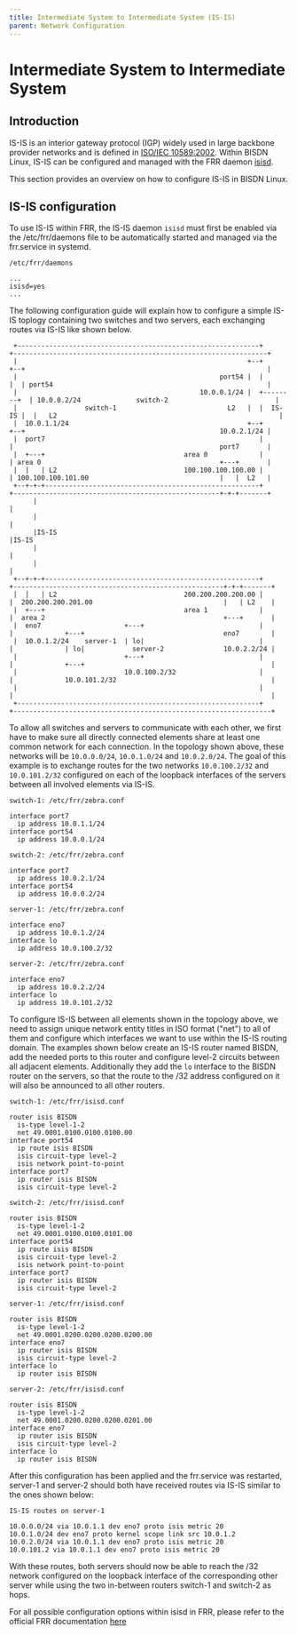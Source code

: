 ```yaml
---
title: Intermediate System to Intermediate System (IS-IS)
parent: Network Configuration
---
```


# Intermediate System to Intermediate System

## Introduction

IS-IS is an interior gateway protocol (IGP) widely used in large backbone
provider networks and is defined in [ISO/IEC 10589:2002](https://www.iso.org/standard/30932.html).
Within BISDN Linux, IS-IS can be configured and managed with the FRR daemon
[isisd](http://docs.frrouting.org/en/latest/isisd.html).

This section provides an overview on how to configure IS-IS in BISDN Linux.

## IS-IS configuration

To use IS-IS within FRR, the IS-IS daemon `isisd` must first be enabled via the
/etc/frr/daemons file to be automatically started and managed via the
frr.service in systemd.

`/etc/frr/daemons`

```
...
isisd=yes
...
```

The following configuration guide will explain how to configure a simple IS-IS
toplogy containing two switches and two servers, each exchanging routes via
IS-IS like shown below.

```
 +-------------------------------------------------------------+        +----------------------------------------------------------------+
 |                                                          +--+        +--+                                                             |
 |                                                   port54 |  |        |  | port54                                                      |
 |                                              10.0.0.1/24 |  +--------+  | 10.0.0.2/24              switch-2                           |
 |                 switch-1                            L2   |  |  IS-IS |  |   L2                                                        |
 |  10.0.1.1/24                                             +--+        +--+                                                 10.0.2.1/24 |
 |  port7                                                      |        |                                                    port7       |
 |  +---+                                   area 0             |        | area 0                                             +---+       |
 |  |   | L2                                100.100.100.100.00 |        | 100.100.100.101.00                                 |   |  L2   |
 +--+-+-+------------------------------------------------------+        +----------------------------------------------------+-+-+-------+
      |                                                                                                                        |
      |                                                                                                                        |
      |IS-IS                                                                                                                   |IS-IS
      |                                                                                                                        |
      |                                                                                                                        |
 +--+-+-+------------------------------------------------------+       +-----------------------------------------------------+-+-+-------+
 |  |   | L2                                200.200.200.200.00 |       |  200.200.200.201.00                                 |   | L2    |
 |  +---+                                   area 1             |       |  area 2                                             +---+       |
 |  eno7                     +---+                             |       |             +---+                                   eno7        |
 |  10.0.1.2/24    server-1  | lo|                             |       |             | lo|            server-2               10.0.2.2/24 |
 |                           +---+                             |       |             +---+                                               |
 |                           10.0.100.2/32                     |       |             10.0.101.2/32                                       |
 |                                                             |       |                                                                 |
 +-------------------------------------------------------------+       +-----------------------------------------------------------------+
```

To allow all switches and servers to communicate with each other, we first have
to make sure all directly connected elements share at least one common network
for each connection. In the topology shown above, these networks will be
`10.0.0.0/24`, `10.0.1.0/24` and `10.0.2.0/24`. The goal of this example is to
exchange routes for the two networks `10.0.100.2/32` and `10.0.101.2/32`
configured on each of the loopback interfaces of the servers between all
involved elements via IS-IS.


`switch-1: /etc/frr/zebra.conf`

```
interface port7
  ip address 10.0.1.1/24
interface port54
  ip address 10.0.0.1/24
```

`switch-2: /etc/frr/zebra.conf`

```
interface port7
  ip address 10.0.2.1/24
interface port54
  ip address 10.0.0.2/24
```

`server-1: /etc/frr/zebra.conf`

```
interface eno7
  ip address 10.0.1.2/24
interface lo
  ip address 10.0.100.2/32
```

`server-2: /etc/frr/zebra.conf`

```
interface eno7
  ip address 10.0.2.2/24
interface lo
  ip address 10.0.101.2/32
```

To configure IS-IS between all elements shown in the topology above, we need to
assign unique network entity titles in ISO format ("net") to all of them and
configure which interfaces we want to use within the IS-IS routing domain. The
examples shown below create an IS-IS router named BISDN, add the needed ports
to this router and configure level-2 circuits between all adjacent elements.
Additionally they add the `lo` interface to the BISDN router on the servers, so
that the route to the /32 address configured on it will also be announced to
all other routers.


`switch-1: /etc/frr/isisd.conf`

```
router isis BISDN
  is-type level-1-2
  net 49.0001.0100.0100.0100.00
interface port54
  ip route isis BISDN
  isis circuit-type level-2
  isis network point-to-point
interface port7
  ip router isis BISDN
  isis circuit-type level-2
```

`switch-2: /etc/frr/isisd.conf`

```
router isis BISDN
  is-type level-1-2
  net 49.0001.0100.0100.0101.00
interface port54
  ip route isis BISDN
  isis circuit-type level-2
  isis network point-to-point
interface port7
  ip router isis BISDN
  isis circuit-type level-2
```

`server-1: /etc/frr/isisd.conf`

```
router isis BISDN
  is-type level-1-2
  net 49.0001.0200.0200.0200.0200.00
interface eno7
  ip router isis BISDN
  isis circuit-type level-2
interface lo
  ip router isis BISDN
```

`server-2: /etc/frr/isisd.conf`

```
router isis BISDN
  is-type level-1-2
  net 49.0001.0200.0200.0200.0201.00
interface eno7
  ip router isis BISDN
  isis circuit-type level-2
interface lo
  ip router isis BISDN
```

After this configuration has been applied and the frr.service was restarted,
server-1 and server-2 should both have received routes via IS-IS similar to the
ones shown below:

`IS-IS routes on server-1`

```
10.0.0.0/24 via 10.0.1.1 dev eno7 proto isis metric 20
10.0.1.0/24 dev eno7 proto kernel scope link src 10.0.1.2
10.0.2.0/24 via 10.0.1.1 dev eno7 proto isis metric 20
10.0.101.2 via 10.0.1.1 dev eno7 proto isis metric 20
```

With these routes, both servers should now be able to reach the /32 network
configured on the loopback interface of the corresponding other server while
using the two in-between routers switch-1 and switch-2 as hops.

For all possible configuration options within isisd in FRR, please refer to the
official FRR documentation [here](http://docs.frrouting.org/en/latest/isisd.html)
